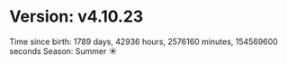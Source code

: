 # Version: v4.10.23
Time since birth: 1789 days, 42936 hours, 2576160 minutes, 154569600 seconds
Season: Summer ☀️
